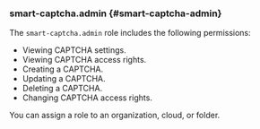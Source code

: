 ### smart-captcha.admin {#smart-captcha-admin}

The `smart-captcha.admin` role includes the following permissions:
* Viewing CAPTCHA settings.
* Viewing CAPTCHA access rights.
* Creating a CAPTCHA.
* Updating a CAPTCHA.
* Deleting a CAPTCHA.
* Changing CAPTCHA access rights.

You can assign a role to an organization, cloud, or folder.